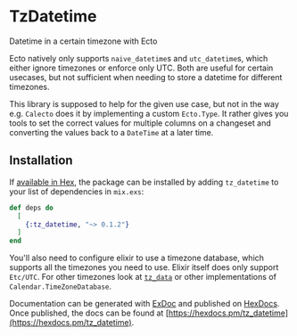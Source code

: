 # TzDatetime

Datetime in a certain timezone with Ecto

Ecto natively only supports `naive_datetime`s and `utc_datetime`s, which either
ignore timezones or enforce only UTC. Both are useful for certain usecases, but
not sufficient when needing to store a datetime for different timezones.

This library is supposed to help for the given use case, but not in the way e.g.
`Calecto` does it by implementing a custom `Ecto.Type`. It rather gives you tools
to set the correct values for multiple columns on a changeset and converting the
values back to a `DateTime` at a later time.

## Installation

If [available in Hex](https://hex.pm/docs/publish), the package can be installed
by adding `tz_datetime` to your list of dependencies in `mix.exs`:

```elixir
def deps do
  [
    {:tz_datetime, "~> 0.1.2"}
  ]
end
```

You'll also need to configure elixir to use a timezone database, which supports
all the timezones you need to use. Elixir itself does only support `Etc/UTC`. For
other timezones look at [`tz_data`](https://hex.pm/packages/tzdata) or other
implementations of `Calendar.TimeZoneDatabase`.

Documentation can be generated with [ExDoc](https://github.com/elixir-lang/ex_doc)
and published on [HexDocs](https://hexdocs.pm). Once published, the docs can
be found at [https://hexdocs.pm/tz_datetime](https://hexdocs.pm/tz_datetime).

